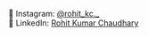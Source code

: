 📸 Instagram: [@rohit_kc._](https://www.instagram.com/rohit_kc._/?igsh=bnB0Z201bTM3Nmxz)  
💼 LinkedIn: [Rohit Kumar Chaudhary](https://www.linkedin.com/in/rohit-kumar-chaudhary-8b0874268/?utm_source=share&utm_campaign=share_via&utm_content=profile&utm_medium=android_app)

